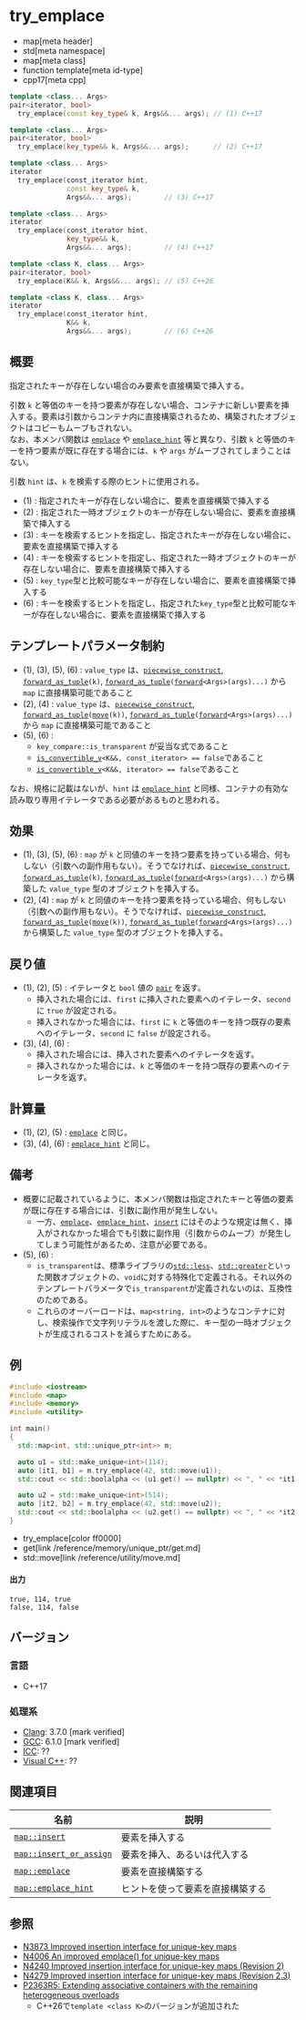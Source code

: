 # try_emplace
* map[meta header]
* std[meta namespace]
* map[meta class]
* function template[meta id-type]
* cpp17[meta cpp]

```cpp
template <class... Args>
pair<iterator, bool>
  try_emplace(const key_type& k, Args&&... args); // (1) C++17

template <class... Args>
pair<iterator, bool>
  try_emplace(key_type&& k, Args&&... args);      // (2) C++17

template <class... Args>
iterator
  try_emplace(const_iterator hint,
              const key_type& k,
              Args&&... args);        // (3) C++17

template <class... Args>
iterator
  try_emplace(const_iterator hint,
              key_type&& k,
              Args&&... args);        // (4) C++17

template <class K, class... Args>
pair<iterator, bool>
  try_emplace(K&& k, Args&&... args); // (5) C++26

template <class K, class... Args>
iterator
  try_emplace(const_iterator hint,
              K&& k,
              Args&&... args);        // (6) C++26
```

## 概要
指定されたキーが存在しない場合のみ要素を直接構築で挿入する。

引数 `k` と等価のキーを持つ要素が存在しない場合、コンテナに新しい要素を挿入する。要素は引数からコンテナ内に直接構築されるため、構築されたオブジェクトはコピーもムーブもされない。  
なお、本メンバ関数は [`emplace`](emplace.md) や [`emplace_hint`](emplace_hint.md) 等と異なり、引数 `k` と等価のキーを持つ要素が既に存在する場合には、`k` や `args` がムーブされてしまうことはない。

引数 `hint` は、`k` を検索する際のヒントに使用される。

- (1) : 指定されたキーが存在しない場合に、要素を直接構築で挿入する
- (2) : 指定された一時オブジェクトのキーが存在しない場合に、要素を直接構築で挿入する
- (3) : キーを検索するヒントを指定し、指定されたキーが存在しない場合に、要素を直接構築で挿入する
- (4) : キーを検索するヒントを指定し、指定された一時オブジェクトのキーが存在しない場合に、要素を直接構築で挿入する
- (5) : `key_type`型と比較可能なキーが存在しない場合に、要素を直接構築で挿入する
- (6) : キーを検索するヒントを指定し、指定された`key_type`型と比較可能なキーが存在しない場合に、要素を直接構築で挿入する


## テンプレートパラメータ制約
- (1), (3), (5), (6) : `value_type` は、[`piecewise_construct`](/reference/utility/piecewise_construct_t.md), [`forward_as_tuple`](/reference/tuple/forward_as_tuple.md)`(k)`, [`forward_as_tuple`](/reference/tuple/forward_as_tuple.md)`(`[`forward`](/reference/utility/forward.md)`<Args>(args)...)` から `map` に直接構築可能であること
- (2), (4) : `value_type` は、[`piecewise_construct`](/reference/utility/piecewise_construct_t.md), [`forward_as_tuple`](/reference/tuple/forward_as_tuple.md)`(`[`move`](/reference/utility/move.md)`(k))`, [`forward_as_tuple`](/reference/tuple/forward_as_tuple.md)`(`[`forward`](/reference/utility/forward.md)`<Args>(args)...)` から `map` に直接構築可能であること
- (5), (6) :
    - `key_compare::is_transparent` が妥当な式であること
    - [`is_convertible_v`](/reference/type_traits/is_convertible.md)`<K&&, const_iterator> == false`であること
    - [`is_convertible_v`](/reference/type_traits/is_convertible.md)`<K&&, iterator> == false`であること

なお、規格に記載はないが、`hint` は [`emplace_hint`](emplace_hint.md) と同様、コンテナの有効な読み取り専用イテレータである必要があるものと思われる。


## 効果
- (1), (3), (5), (6) : `map` が `k` と同値のキーを持つ要素を持っている場合、何もしない（引数への副作用もない）。そうでなければ、[`piecewise_construct`](/reference/utility/piecewise_construct_t.md), [`forward_as_tuple`](/reference/tuple/forward_as_tuple.md)`(k)`, [`forward_as_tuple`](/reference/tuple/forward_as_tuple.md)`(`[`forward`](/reference/utility/forward.md)`<Args>(args)...)` から構築した `value_type` 型のオブジェクトを挿入する。
- (2), (4) : `map` が `k` と同値のキーを持つ要素を持っている場合、何もしない（引数への副作用もない）。そうでなければ、[`piecewise_construct`](/reference/utility/piecewise_construct_t.md), [`forward_as_tuple`](/reference/tuple/forward_as_tuple.md)`(`[`move`](/reference/utility/move.md)`(k))`, [`forward_as_tuple`](/reference/tuple/forward_as_tuple.md)`(`[`forward`](/reference/utility/forward.md)`<Args>(args)...)` から構築した `value_type` 型のオブジェクトを挿入する。


## 戻り値
- (1), (2), (5) : イテレータと `bool` 値の [`pair`](/reference/utility/pair.md) を返す。
    - 挿入された場合には、`first` に挿入された要素へのイテレータ、`second` に `true` が設定される。
    - 挿入されなかった場合には、`first` に `k` と等価のキーを持つ既存の要素へのイテレータ、`second` に `false` が設定される。
- (3), (4), (6) :
    - 挿入された場合には、挿入された要素へのイテレータを返す。
    - 挿入されなかった場合には、`k` と等価のキーを持つ既存の要素へのイテレータを返す。


## 計算量
- (1), (2), (5) : [`emplace`](emplace.md) と同じ。
- (3), (4), (6) : [`emplace_hint`](emplace_hint.md) と同じ。


## 備考
- 概要に記載されているように、本メンバ関数は指定されたキーと等価の要素が既に存在する場合には、引数に副作用が発生しない。  
    - 一方、[`emplace`](emplace.md)、[`emplace_hint`](emplace_hint.md)、[`insert`](insert.md) にはそのような規定は無く、挿入がされなかった場合でも引数に副作用（引数からのムーブ）が発生してしまう可能性があるため、注意が必要である。
- (5), (6) :
    - `is_transparent`は、標準ライブラリの[`std::less`](/reference/functional/less.md)、[`std::greater`](/reference/functional/greater.md)といった関数オブジェクトの、`void`に対する特殊化で定義される。それ以外のテンプレートパラメータで`is_transparent`が定義されないのは、互換性のためである。
    - これらのオーバーロードは、`map<string, int>`のようなコンテナに対し、検索操作で文字列リテラルを渡した際に、キー型の一時オブジェクトが生成されるコストを減らすためにある。


## 例
```cpp example
#include <iostream>
#include <map>
#include <memory>
#include <utility>

int main()
{
  std::map<int, std::unique_ptr<int>> m;

  auto u1 = std::make_unique<int>(114);
  auto [it1, b1] = m.try_emplace(42, std::move(u1));
  std::cout << std::boolalpha << (u1.get() == nullptr) << ", " << *it1->second << ", " << b1 << '\n';

  auto u2 = std::make_unique<int>(514);
  auto [it2, b2] = m.try_emplace(42, std::move(u2));
  std::cout << std::boolalpha << (u2.get() == nullptr) << ", " << *it2->second << ", " << b2 << '\n';
}
```
* try_emplace[color ff0000]
* get[link /reference/memory/unique_ptr/get.md]
* std::move[link /reference/utility/move.md]

#### 出力
```
true, 114, true
false, 114, false
```


## バージョン
### 言語
- C++17

### 処理系
- [Clang](/implementation.md#clang): 3.7.0 [mark verified]
- [GCC](/implementation.md#gcc): 6.1.0 [mark verified]
- [ICC](/implementation.md#icc): ??
- [Visual C++](/implementation.md#visual_cpp): ??


## 関連項目

| 名前                                           | 説明                                       |
|------------------------------------------------|--------------------------------------------|
| [`map::insert`](insert.md)                     | 要素を挿入する                             |
| [`map::insert_or_assign`](insert_or_assign.md) | 要素を挿入、あるいは代入する               |
| [`map::emplace`](emplace.md)                   | 要素を直接構築する                         |
| [`map::emplace_hint`](emplace_hint.md)         | ヒントを使って要素を直接構築する           |


## 参照
- [N3873 Improved insertion interface for unique-key maps](http://www.open-std.org/jtc1/sc22/wg21/docs/papers/2014/n3873.html)
- [N4006 An improved emplace() for unique-key maps](http://www.open-std.org/jtc1/sc22/wg21/docs/papers/2014/n4006.html)
- [N4240 Improved insertion interface for unique-key maps (Revision 2)](http://www.open-std.org/jtc1/sc22/wg21/docs/papers/2014/n4240.html)
- [N4279 Improved insertion interface for unique-key maps (Revision 2.3)](http://www.open-std.org/jtc1/sc22/wg21/docs/papers/2014/n4279.html)
- [P2363R5: Extending associative containers with the remaining heterogeneous overloads](https://open-std.org/jtc1/sc22/wg21/docs/papers/2023/p2363r5.html)
    - C++26で`template <class K>`のバージョンが追加された
